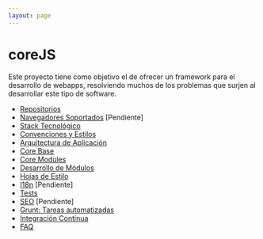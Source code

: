 ```yaml
---
layout: page
---
```


coreJS
======

Este proyecto tiene como objetivo el de ofrecer un framework para el desarrollo de webapps, resolviendo muchos de los problemas que surjen al desarrollar este tipo de software.

* [Repositorios](repositories)
* [Navegadores Soportados](supported_browsers) [Pendiente]
* [Stack Tecnológico](stack)
* [Convenciones y Estilos](conventions_styles)
* [Arquitectura de Aplicación](app_architecture)
* [Core Base](core_base)
* [Core Modules](core_modules)
* [Desarrollo de Módulos](modules_development)
* [Hojas de Estilo](stylesheets)
* [I18n](i18n) [Pendiente]
* [Tests](tests)
* [SEO](seo) [Pendiente]
* [Grunt: Tareas automatizadas](grunt)
* [Integración Continua](ci)
* [FAQ](faq)


